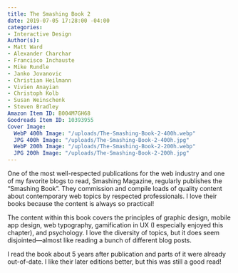 ```yaml
---
title: The Smashing Book 2
date: 2019-07-05 17:28:00 -04:00
categories:
- Interactive Design
Author(s):
- Matt Ward
- Alexander Charchar
- Francisco Inchauste
- Mike Rundle
- Janko Jovanovic
- Christian Heilmann
- Vivien Anayian
- Christoph Kolb
- Susan Weinschenk
- Steven Bradley
Amazon Item ID: B004M7GH68
Goodreads Item ID: 10393955
Cover Image:
  WebP 400h Image: "/uploads/The-Smashing-Book-2-400h.webp"
  JPG 400h Image: "/uploads/The-Smashing-Book-2-400h.jpg"
  WebP 200h Image: "/uploads/The-Smashing-Book-2-200h.webp"
  JPG 200h Image: "/uploads/The-Smashing-Book-2-200h.jpg"
---
```


One of the most well-respected publications for the web industry and one of my favorite blogs to read, Smashing Magazine, regularly publishes the “Smashing Book”. They commission and compile loads of quality content about contemporary web topics by respected professionals. I love their books because the content is always so practical!

The content within this book covers the principles of graphic design, mobile app design, web typography, gamification in UX (I especially enjoyed this chapter), and psychology. I love the diversity of topics, but it does seem disjointed—almost like reading a bunch of different blog posts.

I read the book about 5 years after publication and parts of it were already out-of-date. I like their later editions better, but this was still a good read!